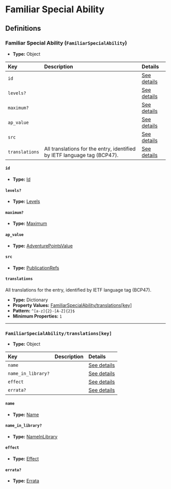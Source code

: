 # Familiar Special Ability

## Definitions

### <a name="FamiliarSpecialAbility"></a> Familiar Special Ability (`FamiliarSpecialAbility`)

- **Type:** Object

Key | Description | Details
:-- | :-- | :--
`id` |  | <a href="#FamiliarSpecialAbility/id">See details</a>
`levels?` |  | <a href="#FamiliarSpecialAbility/levels">See details</a>
`maximum?` |  | <a href="#FamiliarSpecialAbility/maximum">See details</a>
`ap_value` |  | <a href="#FamiliarSpecialAbility/ap_value">See details</a>
`src` |  | <a href="#FamiliarSpecialAbility/src">See details</a>
`translations` | All translations for the entry, identified by IETF language tag (BCP47). | <a href="#FamiliarSpecialAbility/translations">See details</a>

#### <a name="FamiliarSpecialAbility/id"></a> `id`

- **Type:** <a href="../_Activatable.md#Id">Id</a>

#### <a name="FamiliarSpecialAbility/levels"></a> `levels?`

- **Type:** <a href="../_Activatable.md#Levels">Levels</a>

#### <a name="FamiliarSpecialAbility/maximum"></a> `maximum?`

- **Type:** <a href="../_Activatable.md#Maximum">Maximum</a>

#### <a name="FamiliarSpecialAbility/ap_value"></a> `ap_value`

- **Type:** <a href="../_Activatable.md#AdventurePointsValue">AdventurePointsValue</a>

#### <a name="FamiliarSpecialAbility/src"></a> `src`

- **Type:** <a href="../source/_PublicationRef.md#PublicationRefs">PublicationRefs</a>

#### <a name="FamiliarSpecialAbility/translations"></a> `translations`

All translations for the entry, identified by IETF language tag (BCP47).

- **Type:** Dictionary
- **Property Values:** <a href="#FamiliarSpecialAbility/translations[key]">FamiliarSpecialAbility/translations[key]</a>
- **Pattern:** `^[a-z]{2}-[A-Z]{2}$`
- **Minimum Properties:** `1`

---

### <a name="FamiliarSpecialAbility/translations[key]"></a> `FamiliarSpecialAbility/translations[key]`

- **Type:** Object

Key | Description | Details
:-- | :-- | :--
`name` |  | <a href="#FamiliarSpecialAbility/translations[key]/name">See details</a>
`name_in_library?` |  | <a href="#FamiliarSpecialAbility/translations[key]/name_in_library">See details</a>
`effect` |  | <a href="#FamiliarSpecialAbility/translations[key]/effect">See details</a>
`errata?` |  | <a href="#FamiliarSpecialAbility/translations[key]/errata">See details</a>

#### <a name="FamiliarSpecialAbility/translations[key]/name"></a> `name`

- **Type:** <a href="../_Activatable.md#Name">Name</a>

#### <a name="FamiliarSpecialAbility/translations[key]/name_in_library"></a> `name_in_library?`

- **Type:** <a href="../_Activatable.md#NameInLibrary">NameInLibrary</a>

#### <a name="FamiliarSpecialAbility/translations[key]/effect"></a> `effect`

- **Type:** <a href="../_Activatable.md#Effect">Effect</a>

#### <a name="FamiliarSpecialAbility/translations[key]/errata"></a> `errata?`

- **Type:** <a href="../source/_Erratum.md#Errata">Errata</a>
